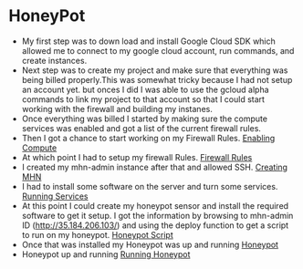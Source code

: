 # HoneyPot
- My first step was to down load and install Google Cloud SDK which allowed me to connect to my google cloud account, run commands, and create instances. 
- Next step was to create my project and make sure that everything was being billed properly.This was somewhat tricky because I had not setup an account yet. but onces I did I was able to use the gcloud alpha commands to link my project to that account so that I could start working with the firewall and building my instanes. 
- Once everything was billed I started by making sure the compute services was enabled and got a list of the current firewall rules. 
- Then I got a chance to start working on my Firewall Rules. [Enabling Compute](https://i.imgur.com/PCy6y2J.gif)
- At which point I had to setup my firewall Rules. [Firewall Rules](https://i.imgur.com/uXCzjzf.png)
- I created my mhn-admin instance after that and allowed SSH. [Creating MHN](https://i.imgur.com/TYoTIZn.png)
- I had to install some software on the server and turn some services. [Running Services](https://i.imgur.com/S3ZAUl5.png)
- At this point I could create my honeypot sensor and install the required software to get it setup. I got the information by browsing to mhn-admin ID (http://35.184.206.103/) and using the deploy function to get a script to run on my honeypot. [Honeypot Script](https://i.imgur.com/EMssDfn.gif)
- Once that was installed my Honeypot was up and running [Honeypot](https://i.imgur.com/kgAmu5g.png)
- Honeypot up and running [Running Honeypot](https://recordit.co/HpPVdH0mzc)
